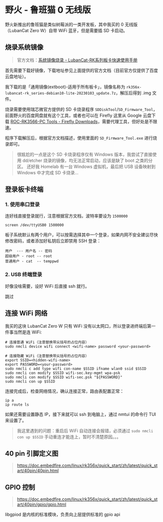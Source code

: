 # 野火 - 鲁班猫 0 无线版

野火新推出的鲁班猫是类似树莓派的一类开发板，其中我买的 0 无线版（LubanCat Zero W）自带 WiFi 蓝牙，但是需要插 SD 卡启动。

## 烧录系统镜像

>官方文档：[系统镜像烧录 - LubanCat-RK系列板卡快速使用手册](https://doc.embedfire.com/linux/rk356x/quick_start/zh/latest/quick_start/flash_img/flash_img.html)

首先需要下载好镜像，下载地址参见上面提供的官方文档（目前官方仅提供了百度云盘地址）。

我下载的是「通用镜像(extboot)-适用于所有板卡」，镜像名称为 `rk356x-lubancat-rk_series-debian10-lite-20230103_update.7z`，解压后得到 .img 文件。

烧录需要使用瑞芯微官方提供的 SD 卡烧录程序 `SDDiskTool`/`SD_Firmware_Tool`，前面野火的百度网盘就有这个工具，或者也可以在 Firefly 这里从 Google 云盘下载 [
ROC-RK3566-PC Tools - Firefly Downloads](https://en.t-firefly.com/doc/download/93.html)，需要代理工具，但好处是不限速。

程序下载解压后，根据官方文档描述，使用里面的 `SD_Firmware_Tool.exe` 进行烧录即可。

>很尴尬的一点是这个 SD 卡烧录程序仅有 Windows 版本，我尝试了直接使用 dd/etcher 烧录的镜像，均无法正常启动，应该是缺了 boot 之类的分区。
还好我 Homelab 有一台 Windows 虚拟机，最后把 USB 设备映射到 Windows 中才完成 SD 卡烧录...

## 登录板卡终端

### 1. 使用串口登录

连好线直接登录就行，注意根据官方文档，波特率要设为 `1500000`

```shell
screen /dev/ttyUSB0 1500000
```

板子系统默认有两个用户，可以按需选择其中一个登录，如果内网不安全建议尽快修改密码，或者添加好私钥后立即禁用 SSH 登录：

```shell
用户  --- 用户名 -- 密码
超级用户 - root -- root
普通用户 - cat  -- temppwd
```

### 2. USB 终端登录

好像没啥需要，设好 WiFi 后直接 ssh 就行。

跳过

## 连接 WiFi 网络

我买的这块 LubanCat Zero W 只有 WiFi 没有以太网口，所以登录进终端后第一件事当然是连 WiFi:

```shell
# 连接普通 WiFi（注意替换带尖括号的占位内容）
sudo nmcli device wifi connect <wifi-name> password <your-password>

# 连接隐藏 WiFi（注意替换带尖括号的占位内容）
export SSID=<hidden-wifi-name>
export PASSWORD=<your-password>
sudo nmcli c add type wifi con-name $SSID ifname wlan0 ssid $SSID
sudo nmcli con modify $SSID wifi-sec.key-mgmt wpa-psk
sudo nmcli con modify $SSID wifi-sec.psk "${PASSWORD}"
sudo nmcli con up $SSID
```

连接完成后，检查网络情况，确认连接正常，路由表配置正常：

```shell
ip a
ip route ls
```

如果还需要设置静态 IP，接下来就可以 ssh 到电脑上，通过 nmtui 的命令行 TUI 来设置了。

>我这里遇到的问题：重启后 WiFi 自动连接会报错，必须通过 `sudo nmcli con up $SSID` 手动重连才能连上，暂时不清楚原因。。。


## 40 pin 引脚定义图

>https://doc.embedfire.com/linux/rk356x/quick_start/zh/latest/quick_start/40pin/40pin.html


## GPIO 控制

>https://doc.embedfire.com/linux/rk356x/quick_start/zh/latest/quick_start/40pin/gpio/gpio.html

libgpiod 是内核的标准模块，负责向上层提供标准的 gpio api


